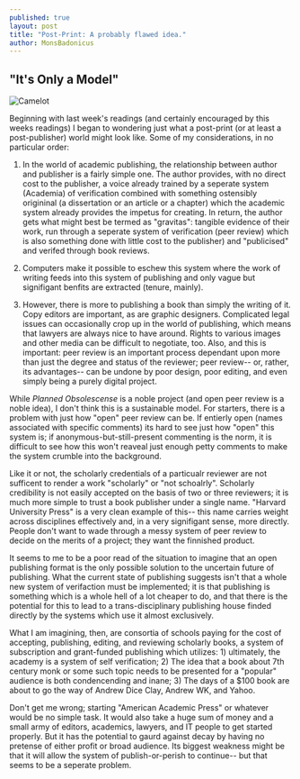 ```yaml
---
published: true
layout: post
title: "Post-Print: A probably flawed idea."
author: MonsBadonicus
---
```


## "It's Only a Model"

![Camelot](https://www.youtube.com/watch?v=m3dZl3yfGpc)

Beginning with last week's readings (and certainly encouraged by this weeks readings) I began to wondering just what a post-print (or at least a post-publisher) world might look like. Some of my considerations, in no particular order:

1) In the world of academic publishing, the relationship between author and publisher is a fairly simple one. The author provides, with no direct cost to the publisher, a voice already trained by a seperate system (Academia) of verification combined with something ostensibly origininal (a dissertation or an article or a chapter) which the academic system already provides the impetus for creating. In return, the author gets what might best be termed as "gravitas": tangible evidence of their work, run through a seperate system of verification (peer review) which is also something done with little cost to the publisher) and "publicised" and verifed through book reviews. 

2) Computers make it possible to eschew this system where the work of writing feeds into this system of publishing and only vague but signifigant benfits are extracted (tenure, mainly). 

3) However, there is more to publishing a book than simply the writing of it. Copy editors are important, as are graphic designers. Complicated legal issues can occasionally crop up in the world of publishing, which means that lawyers are always nice to have around. Rights to various images and other media can be difficult to negotiate, too.  Also, and this is important: peer review is an important process dependant upon more than just the degree and status of the reviewer; peer review-- or, rather, its advantages-- can be undone by poor design, poor editing, and even simply being a purely digital project.

While *Planned Obsolescense* is a noble project (and open peer review is a noble idea), I don't think this is a sustainable model. For starters, there is a problem with just how "open" peer review can be. If entierly open (names associated with specific comments) its hard to see just how "open" this system is; if anonymous-but-still-present commenting is the norm, it is difficult to see how this won't reaveal just enough petty comments to make the system crumble into the background.

Like it or not, the scholarly credentials of a particualr reviewer are not sufficent to render a work "scholarly" or "not schoalrly". Scholarly credibility is not easily accepted on the basis of two or three reviewers; it is much more simple to trust a book publisher under a single name. "Harvard University Press" is a very clean example of this-- this name carries weight across disciplines effectively and, in  a very signifigant sense, more directly. People don't want to wade through a messy system of peer review to decide on the merits of a project; they want the finnished product.  

It seems to me to be a poor read of the situation to imagine that an open publishing format is the only possible solution to the uncertain future of publishing. What the current state of publishing suggests isn't that a whole new system of verifaction must be implemented; it is that publishing is something which is a whole hell of a lot cheaper to do, and that there is the potential for this to lead to a trans-disciplinary publishing house finded directly by the systems which use it almost exclusively.

What I am imagining, then, are consortia of schools paying for the cost of accepting, publishing, editing, and reviewing scholarly books, a system of subscription and grant-funded publishing which utilizes: 1) ultimately, the academy is a system of self verification; 2) The idea that a book about 7th century monk or some such topic needs to be presented for a "popular" audience is both condencending and inane; 3) The days of a $100 book are about to go the way of Andrew Dice Clay, Andrew WK, and Yahoo. 

Don't get me wrong; starting "American Academic Press" or whatever would be no simple task. It would also take a huge sum of money and a small army of editors, academics, lawyers, and IT people to get started properly. But it has the potential to gaurd against decay by having no pretense of either profit or broad audience. Its biggest weakness might be that it will allow the system of publish-or-perish to continue-- but that seems to be a seperate problem. 



